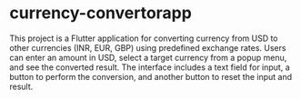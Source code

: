 # currency-convertorapp
This project is a Flutter application for converting currency from USD to other currencies (INR, EUR, GBP) using predefined exchange rates. Users can enter an amount in USD, select a target currency from a popup menu, and see the converted result. The interface includes a text field for input, a button to perform the conversion, and another button to reset the input and result.

